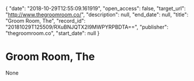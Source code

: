 {
  "date": "2018-10-29T12:55:09.161919", 
  "open_access": false, 
  "target_url": "http://www.thegroomroom.co/", 
  "description": null, 
  "end_date": null, 
  "title": "Groom Room, The", 
  "record_id": "20181029T125509/RXuBNJQTX2I9MWPYRPBDTA==", 
  "publisher": "thegroomroom.co", 
  "start_date": null
}

# Groom Room, The

None